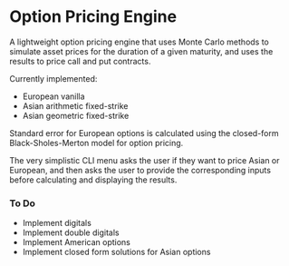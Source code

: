 # Option Pricing Engine

A lightweight option pricing engine that uses Monte Carlo methods to simulate asset prices for the duration of a given maturity, and uses the results to price call and put contracts. 

Currently implemented:
- European vanilla
- Asian arithmetic fixed-strike
- Asian geometric fixed-strike 

Standard error for European options is calculated using the closed-form Black-Sholes-Merton model for option pricing. 

The very simplistic CLI menu asks the user if they want to price Asian or European, and then asks the user to provide the corresponding inputs before calculating and displaying the results. 

### To Do

- Implement digitals
- Implement double digitals
- Implement American options
- Implement closed form solutions for Asian options


